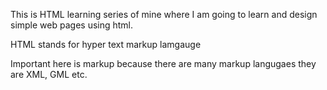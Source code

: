 This is HTML learning series of mine where I am going to learn and design simple web pages using html.

HTML stands for hyper text markup lamgauge

Important here is markup because there are many markup langugaes they are XML, GML etc.
